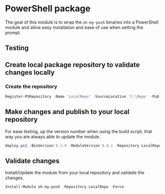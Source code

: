 # PowerShell package

The goal of this module is to wrap the `oh-my-posh` binaries into a PowerShell module and allow easy installation
and ease of use when setting the prompt.

## Testing

## Create local package repository to validate changes locally

### Create the repository

```powershell
Register-PSRepository -Name 'LocalRepo' -SourceLocation 'C:\Repo' -PublishLocation 'C:\Repo' -InstallationPolicy Trusted
```

## Make changes and publish to your local repository

For ease testing, up the version number when using the build script, that way you are always able to update the module.

```powershell
deploy.ps1 -BinVersion 0.1.0 -ModuleVersion 0.0.2 -Repository LocalRepo
```

## Validate changes

Install/Update the module from your local repository and validate the changes.

```powershell
Install-Module oh-my-posh -Repository LocalRepo -Force
```
